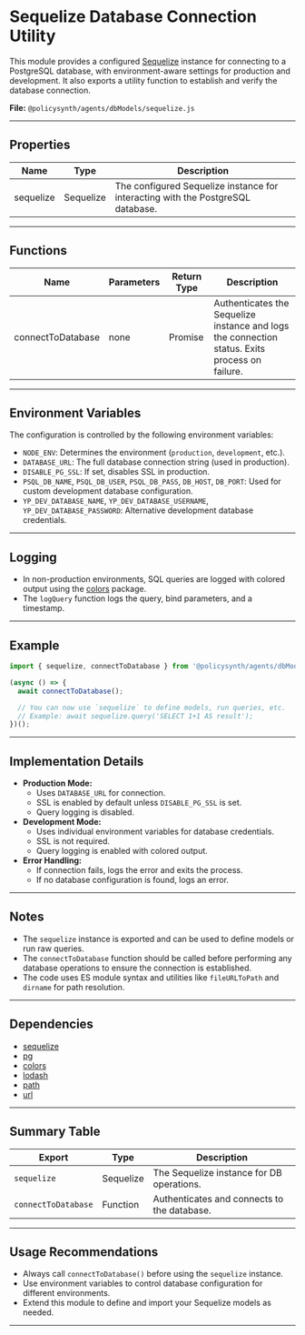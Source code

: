 # Sequelize Database Connection Utility

This module provides a configured [Sequelize](https://sequelize.org/) instance for connecting to a PostgreSQL database, with environment-aware settings for production and development. It also exports a utility function to establish and verify the database connection.

**File:** `@policysynth/agents/dbModels/sequelize.js`

---

## Properties

| Name       | Type         | Description                                                                                 |
|------------|--------------|---------------------------------------------------------------------------------------------|
| sequelize  | Sequelize    | The configured Sequelize instance for interacting with the PostgreSQL database.             |

---

## Functions

| Name                | Parameters | Return Type | Description                                                                                      |
|---------------------|------------|-------------|--------------------------------------------------------------------------------------------------|
| connectToDatabase   | none       | Promise<void> | Authenticates the Sequelize instance and logs the connection status. Exits process on failure.   |

---

## Environment Variables

The configuration is controlled by the following environment variables:

- `NODE_ENV`: Determines the environment (`production`, `development`, etc.).
- `DATABASE_URL`: The full database connection string (used in production).
- `DISABLE_PG_SSL`: If set, disables SSL in production.
- `PSQL_DB_NAME`, `PSQL_DB_USER`, `PSQL_DB_PASS`, `DB_HOST`, `DB_PORT`: Used for custom development database configuration.
- `YP_DEV_DATABASE_NAME`, `YP_DEV_DATABASE_USERNAME`, `YP_DEV_DATABASE_PASSWORD`: Alternative development database credentials.

---

## Logging

- In non-production environments, SQL queries are logged with colored output using the [colors](https://www.npmjs.com/package/colors) package.
- The `logQuery` function logs the query, bind parameters, and a timestamp.

---

## Example

```typescript
import { sequelize, connectToDatabase } from '@policysynth/agents/dbModels/sequelize.js';

(async () => {
  await connectToDatabase();

  // You can now use `sequelize` to define models, run queries, etc.
  // Example: await sequelize.query('SELECT 1+1 AS result');
})();
```

---

## Implementation Details

- **Production Mode:**  
  - Uses `DATABASE_URL` for connection.
  - SSL is enabled by default unless `DISABLE_PG_SSL` is set.
  - Query logging is disabled.
- **Development Mode:**  
  - Uses individual environment variables for database credentials.
  - SSL is not required.
  - Query logging is enabled with colored output.
- **Error Handling:**  
  - If connection fails, logs the error and exits the process.
  - If no database configuration is found, logs an error.

---

## Notes

- The `sequelize` instance is exported and can be used to define models or run raw queries.
- The `connectToDatabase` function should be called before performing any database operations to ensure the connection is established.
- The code uses ES module syntax and utilities like `fileURLToPath` and `dirname` for path resolution.

---

## Dependencies

- [sequelize](https://www.npmjs.com/package/sequelize)
- [pg](https://www.npmjs.com/package/pg)
- [colors](https://www.npmjs.com/package/colors)
- [lodash](https://www.npmjs.com/package/lodash)
- [path](https://nodejs.org/api/path.html)
- [url](https://nodejs.org/api/url.html)

---

## Summary Table

| Export                | Type         | Description                                      |
|-----------------------|--------------|--------------------------------------------------|
| `sequelize`           | Sequelize    | The Sequelize instance for DB operations.         |
| `connectToDatabase`   | Function     | Authenticates and connects to the database.       |

---

## Usage Recommendations

- Always call `connectToDatabase()` before using the `sequelize` instance.
- Use environment variables to control database configuration for different environments.
- Extend this module to define and import your Sequelize models as needed.

---